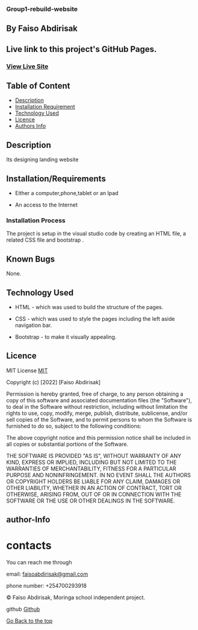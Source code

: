 ### Group1-rebuild-website

## By Faiso Abdirisak

## Live link to this project's GitHub Pages.

### [View Live Site](https://faisoabdirisak.github.io//)

## Table of Content

- [Description](#description)
- [Installation Requirement](#Installation/Requirements)
- [Technology Used](#technology-used)
- [Licence](#licence)
- [Authors Info](#author-Info)

## Description

Its designing landing website

## Installation/Requirements

- Either a computer,phone,tablet or an Ipad

- An access to the Internet

### Installation Process

The project is setup in the visual studio code by creating an HTML file, a
related CSS file and bootstrap .

## Known Bugs

None.

## Technology Used

- HTML - which was used to build the structure of the pages.

- CSS - which was used to style the pages including the left aside navigation
  bar.

- Bootstrap - to make it visually appealing.

## Licence

MIT License [MIT](https://choosealicense.com/licenses/mit/)

Copyright (c) [2022] [Faiso Abdirisak]

Permission is hereby granted, free of charge, to any person obtaining a copy of
this software and associated documentation files (the "Software"), to deal in
the Software without restriction, including without limitation the rights to
use, copy, modify, merge, publish, distribute, sublicense, and/or sell copies of
the Software, and to permit persons to whom the Software is furnished to do so,
subject to the following conditions:

The above copyright notice and this permission notice shall be included in all
copies or substantial portions of the Software.

THE SOFTWARE IS PROVIDED "AS IS", WITHOUT WARRANTY OF ANY KIND, EXPRESS OR
IMPLIED, INCLUDING BUT NOT LIMITED TO THE WARRANTIES OF MERCHANTABILITY, FITNESS
FOR A PARTICULAR PURPOSE AND NONINFRINGEMENT. IN NO EVENT SHALL THE AUTHORS OR
COPYRIGHT HOLDERS BE LIABLE FOR ANY CLAIM, DAMAGES OR OTHER LIABILITY, WHETHER
IN AN ACTION OF CONTRACT, TORT OR OTHERWISE, ARISING FROM, OUT OF OR IN
CONNECTION WITH THE SOFTWARE OR THE USE OR OTHER DEALINGS IN THE SOFTWARE.

## author-Info

# contacts

You can reach me through

email: faisoabdirisak@gmail.com

phone number: +254700293918

©️ Faiso Abdirisak, Moringa school independent project.

github [Github](https://github.com/faisoabdirisak)

[Go Back to the top](#Pizza-Delivery)
